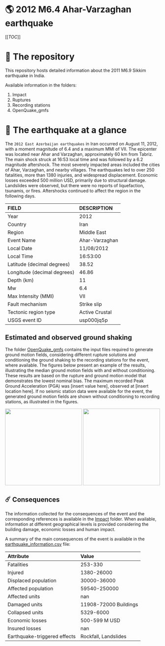 # 🌎 2012 M6.4 Ahar-Varzaghan earthquake
[[_TOC_]]

# 📂 The repository

This repository hosts detailed information about the 2011 M6.9 Sikkim earthquake in India.

Available information in the folders:

1. Impact
2. Ruptures
3. Recording stations
4. OpenQuake_gmfs


# 🚀 The earthquake at a glance 

The `2012 East Azerbaijan earthquakes` in Iran occurred on August 11, 2012, with a moment magnitude of 6.4 and a maximum MMI of VII. The epicenter was located near Ahar and Varzaghan, approximately 60 km from Tabriz. The main shock struck at 16:53 local time and was followed by a 6.2 magnitude aftershock. The most severely impacted areas included the cities of Ahar, Varzaghan, and nearby villages. The earthquakes led to over 250 fatalities, more than 1380 injuries, and widespread displacement. Economic losses exceeded 500 million USD, primarily due to structural damage. Landslides were observed, but there were no reports of liquefaction, tsunamis, or fires. Aftershocks continued to affect the region in the following days.

| FIELD | DESCRIPTION |
|:-------|:-------------|
| Year | 2012 |
| Country | Iran |
| Region | Middle East |
| Event Name | Ahar-Varzaghan |
| Local Date | 11/08/2012 |
| Local Time | 16:53:00 |
| Latitude (decimal degrees) | 38.52 |
| Longitude (decimal degrees) | 46.86 |
| Depth (km) | 11 |
| Mw | 6.4 |
| Max Intensity (MMI) | VII |
| Fault mechanism | Strike slip |
| Tectonic region type | Active Crustal |
| USGS event ID | usp000jq5p |

## Estimated and observed ground shaking

The folder [OpenQuake_gmfs](./OpenQuake_gmfs/) contains the input files required to generate ground motion fields, considering different rupture solutions and conditioning the ground shaking to the recording stations for the event, where available. The figures below present an example of the results, illustrating the median ground motion fields with and without conditioning. These results are based on the rupture and ground motion model that demonstrates the lowest nominal bias. The maximum recorded Peak Ground Acceleration (PGA) was [insert value here], observed at [insert location here]. If no seismic station data were available for the event, the generated ground motion fields are shown without conditioning to recording stations, as illustrated in the figures.

<img src="./20120811_M6.4_Ahar-Varzaghan/4.OpenQuake_gmfs/median_gmf_stations_none.png" height="250">
<img src="./20120811_M6.4_Ahar-Varzaghan/4.OpenQuake_gmfs/median_gmf_stations_seismic.png" height="250">

## ☄️ Consequences

The information collected for the consequences of the event and the corresponding references is available in the [Impact](./Impact) folder. When available, information at different geographical levels is provided considering the building damage, economic losses and human impact.

A summary of the main consequences of the event is available in the [earthquake_information.csv](./earthquake_information.csv) file:

| Attribute | Value |
|:-------|:-------------|
| Fatalities | 253-330 |
| Injured | 1380-26000 |
| Displaced population | 30000-36000 |
| Affected population | 59540-250000 |
| Affected units | nan |
| Damaged units | 11908-72000 Buildings |
| Collapsed units | 5329-6000  |
| Economic losses | 500-599 M USD |
| Insured losses | nan |
| Earthquake-triggered effects | Rockfall, Landslides |